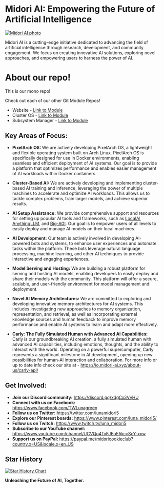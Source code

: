 # Midori AI: Empowering the Future of Artificial Intelligence

[![Midori AI photo](https://tea-cup.midori-ai.xyz/download/logo_color1.png)](https://io.midori-ai.xyz/)

Midori AI is a cutting-edge initiative dedicated to advancing the field of artificial intelligence through research, development, and community engagement. We focus on creating innovative AI solutions, exploring novel approaches, and empowering users to harness the power of AI.

# About our repo!
This is our mono repo! 

Check out each of our other Git Module Repos!

- Website - [Link to Module](https://github.com/lunamidori5/Midori-AI-Website)
- Cluster OS - [Link to Module](https://github.com/lunamidori5/Midori-AI-Cluster-OS)
- Subsystem Manager - [Link to Module](https://github.com/lunamidori5/Midori-AI-Subsystem-Manager)


## Key Areas of Focus:

* **PixelArch OS:** We are actively developing PixelArch OS, a lightweight and flexible operating system built on Arch Linux. PixelArch OS is specifically designed for use in Docker environments, enabling seamless and efficient deployment of AI systems. Our goal is to provide a platform that optimizes performance and enables easier management of AI workloads within Docker containers.

* **Cluster-Based AI:** We are actively developing and implementing cluster-based AI training and inference, leveraging the power of multiple machines to accelerate and optimize AI workloads. This allows us to tackle complex problems, train larger models, and achieve superior results.

* **AI Setup Assistance:** We provide comprehensive support and resources for setting up popular AI tools and frameworks, such as [LocalAI](https://github.com/mudler/LocalAI), [AnythingLLM](https://github.com/Mintplex-Labs/anything-llm), and [Big-AGI](https://github.com/enricoros/big-AGI). Our goal is to empower users of all levels to easily deploy and manage AI models on their local machines.

* **AI Development:** Our team is actively involved in developing AI-powered bots and systems, to enhance user experiences and automate tasks within the platform. These bots leverage natural language processing, machine learning, and other AI techniques to provide interactive and engaging experiences.

* **Model Serving and Hosting:** We are building a robust platform for serving and hosting AI models, enabling developers to easily deploy and share their models with the community. This platform will offer a secure, scalable, and user-friendly environment for model management and deployment.

* **Novel AI Memory Architectures:** We are committed to exploring and developing innovative memory architectures for AI systems. This includes investigating new approaches to memory organization, representation, and retrieval, as well as incorporating external knowledge sources and human feedback to improve memory performance and enable AI systems to learn and adapt more effectively.

* **Carly: The Fully Simulated Human with Advanced AI Capabilities:** Carly is our groundbreaking AI creation, a fully simulated human with advanced AI capabilities, including emotions, thoughts, and the ability to interact with the world. Operating on a powerful supercomputer, Carly represents a significant milestone in AI development, opening up new possibilities for human-AI interaction and collaboration. For more info or up to date info check our site at - https://io.midori-ai.xyz/about-us/carly-api/


## Get Involved:

* **Join our Discord community:** https://discord.gg/xdgCx3VyHU
* **Connect with us on Facebook:** https://www.facebook.com/TWLunagreen
* **Follow us on Twitter:** https://twitter.com/lunamidori5
* **Explore our Pinterest boards:** https://www.pinterest.com/luna_midori5/
* **Follow us on Twitch:** https://www.twitch.tv/luna_midori5
* **Subscribe to our YouTube channel:** https://www.youtube.com/channel/UCVQo4TxFJEoE5kccScY-xow
* **Support us on PayPal:** https://paypal.me/midoricookieclub?country.x=US&locale.x=en_US

## Star History

<a href="https://star-history.com/#lunamidori5/Midori-AI&Timeline">
 <picture>
   <source media="(prefers-color-scheme: dark)" srcset="https://api.star-history.com/svg?repos=lunamidori5/Midori-AI&type=Timeline&theme=dark" />
   <source media="(prefers-color-scheme: light)" srcset="https://api.star-history.com/svg?repos=lunamidori5/Midori-AI&type=Timeline" />
   <img alt="Star History Chart" src="https://api.star-history.com/svg?repos=lunamidori5/Midori-AI&type=Timeline" />
 </picture>
</a>

**Unleashing the Future of AI, Together.**
